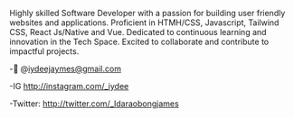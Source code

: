 Highly skilled Software Developer with a passion for building user friendly websites and applications. Proficient in HTMH/CSS, Javascript, Tailwind CSS, React Js/Native and Vue. Dedicated to continuous learning and innovation in the Tech Space. Excited to collaborate and contribute to impactful projects.

-📩 @iydeejaymes@gmail.com

-IG http://instagram.com/_iydee

-Twitter: http://twitter.com/_Idaraobongjames

